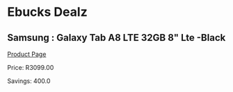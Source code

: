 
# Ebucks Dealz
## Samsung : Galaxy Tab A8 LTE 32GB 8" Lte -Black
[Product Page](https://www.ebucks.com/web/shop/productSelected.do?prodId=999730921&catId=853981621)

Price: R3099.00

Savings: 400.0


	